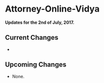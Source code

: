 # Attorney-Online-Vidya
__Updates for the 2nd of July, 2017.__

## Current Changes
* 

## Upcoming Changes
* None.

